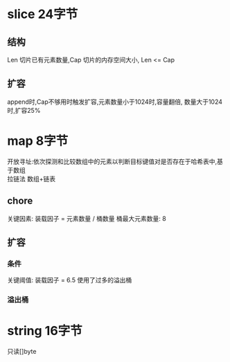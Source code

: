 # slice 24字节
## 结构
Len 切片已有元素数量,Cap 切片的内存空间大小, Len <= Cap
## 扩容
append时,Cap不够用时触发扩容,元素数量小于1024时,容量翻倍, 数量大于1024时,扩容25%

# map 8字节
开放寻址:依次探测和比较数组中的元素以判断目标键值对是否存在于哈希表中,基于数组  
拉链法 数组+链表
## chore
关键因素: 装载因子 = 元素数量 / 桶数量 
桶最大元素数量: 8
## 扩容
### 条件
关键阈值: 装载因子 = 6.5
使用了过多的溢出桶
### 溢出桶

# string 16字节
只读[]byte